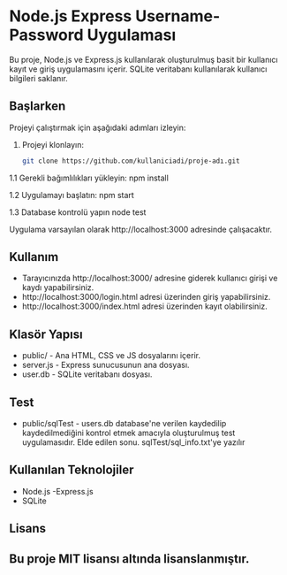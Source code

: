 # Node.js Express Username-Password Uygulaması

Bu proje, Node.js ve Express.js kullanılarak oluşturulmuş basit bir kullanıcı kayıt ve giriş uygulamasını içerir. SQLite veritabanı kullanılarak kullanıcı bilgileri saklanır.

## Başlarken

Projeyi çalıştırmak için aşağıdaki adımları izleyin:

1. Projeyi klonlayın:

   ```bash
   git clone https://github.com/kullaniciadi/proje-adı.git


1.1 Gerekli bağımlılıkları yükleyin:
    npm install

1.2 Uygulamayı başlatın:
    npm start

1.3 Database kontrolü yapın
    node test

Uygulama varsayılan olarak http://localhost:3000 adresinde çalışacaktır.

## Kullanım
- Tarayıcınızda http://localhost:3000/ adresine giderek kullanıcı girişi ve kaydı yapabilirsiniz.
- http://localhost:3000/login.html adresi üzerinden giriş yapabilirsiniz.
- http://localhost:3000/index.html adresi üzerinden kayıt olabilirsiniz.

## Klasör Yapısı
- public/ - Ana HTML, CSS ve JS dosyalarını içerir.
- server.js - Express sunucusunun ana dosyası.
- user.db - SQLite veritabanı dosyası.

## Test
- public/sqlTest - users.db database'ne verilen kaydedilip kaydedilmediğini kontrol etmek amacıyla oluşturulmuş test uygulamasıdır. Elde edilen sonu. sqlTest/sql_info.txt'ye yazılır

## Kullanılan Teknolojiler
- Node.js
-Express.js
- SQLite

## Lisans
## Bu proje MIT lisansı altında lisanslanmıştır.
